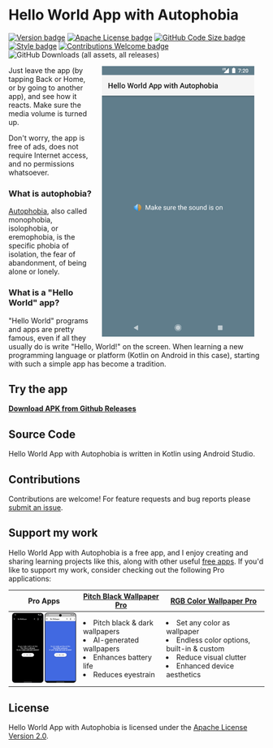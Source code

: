 # Hello World App with Autophobia

[![Version badge](https://img.shields.io/github/v/tag/Appliberated/appwithautophobia?color=forestgreen&label=version)](https://github.com/Appliberated/appwithautophobia/releases)
[![Apache License badge](https://img.shields.io/github/license/Appliberated/appwithautophobia?color=9c0000)](LICENSE)
[![GitHub Code Size badge](https://img.shields.io/github/languages/code-size/Appliberated/appwithautophobia)](https://github.com/Appliberated/appwithautophobia)
[![Style badge](https://img.shields.io/badge/style-flutter__lints-4BC0F5.svg)](https://pub.dev/packages/flutter_lints)
[![Contributions Welcome badge](https://img.shields.io/badge/contributions-welcome-cornflowerblue)](#Contributing)
![GitHub Downloads (all assets, all releases)](https://img.shields.io/github/downloads/Appliberated/appwithautophobia/total)

<a href="repo-assets/appwithautophobia-android-phone-screenshot.png" target="_blank">
  <img src="repo-assets/appwithautophobia-android-phone-screenshot.png" width="300" 
       alt="Hello World App with Autophobia Screenshot" align="right" hspace="20" />
</a>

Just leave the app (by tapping Back or Home, or by going to another app), and see how it reacts. Make sure the media volume is turned up.

Don't worry, the app is free of ads, does not require Internet access, and no permissions whatsoever.

### What is autophobia?

[Autophobia](https://www.google.com/search?q=autophobia), also called monophobia, isolophobia, or eremophobia, is the specific phobia of isolation, the fear of abandonment, of being alone or lonely.

### What is a "Hello World" app?

"Hello World" programs and apps are pretty famous, even if all they usually do is write "Hello, World!" on the screen. When learning a new programming language or platform (Kotlin on Android in this case), starting with such a simple app has become a tradition.

## Try the app

**[Download APK from Github Releases](https://github.com/appliberated/appwithautophobia/releases/latest)**

## Source Code

Hello World App with Autophobia is written in Kotlin using Android Studio.

## Contributions

Contributions are welcome! For feature requests and bug reports please [submit an issue](https://github.com/appliberated/appwithautophobia/issues).

## Support my work

Hello World App with Autophobia is a free app, and I enjoy creating and sharing learning projects like this, along with other useful [free apps](https://www.appliberated.com/). If you'd like to support my work, consider checking out the following Pro applications:

| Pro Apps | [Pitch Black Wallpaper Pro](https://www.tecdrop.com/pitchblackwallpaperpro/) | [RGB Color Wallpaper Pro](https://www.tecdrop.com/rgbcolorwallpaperpro/) |
| ------------ | ------------------------- | --- |
| <a href="https://www.tecdrop.com/apps/pro/"><img width="200" src="repo-assets/tecdrop-pro-apps.png" alt="Tecdrop Pro Apps" /></a> | <li>Pitch black & dark wallpapers</li><li>AI-generated wallpapers</li><li>Enhances battery life</li><li>Reduces eyestrain</li> | <li>Set any color as wallpaper</li><li>Endless color options, built-in & custom</li><li>Reduce visual clutter</li><li>Enhanced device aesthetics</li> |

## License

Hello World App with Autophobia is licensed under the [Apache License Version 2.0](LICENSE).
